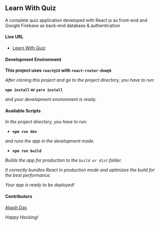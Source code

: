 ## Learn With Quiz

A complete quiz application developed with React js as front-end and Google Firebase as back-end database & authentication

#### Live URL

- [Learn With Quiz](https://learn-with-quiz-akash.netlify.app/)

#### Development Environment

**This project uses `react@18` with `react-router-dom@6`**

_After cloning this project and go to the project directory, you have to run:_

**`npm install` or `yarn install`**

_and your development environment is ready._

#### Available Scripts

_In the project directory, you have to run:_

- **`npm run dev`**

_and runs the app in the development mode.<br  />_

- **`npm run build`**

_Builds the app for production to the `build or dist` folder.<br  />_

_It correctly bundles React in production mode and optimizes the build for the best performance._

_Your app is ready to be deployed!_

#### Contributors

[Akash Das](https://github.com/akash02-das)

_Happy Hacking!_
